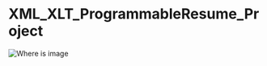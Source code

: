 # XML_XLT_ProgrammableResume_Project
<img src="https://github.com/RayNieva/XML_XLT_ProgrammableResume_Project/ezgif.com-gif-maker.gif" alt="Where is image">


